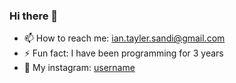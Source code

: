 ### Hi there 👋

- 📫 How to reach me: ian.tayler.sandi@gmail.com
- ⚡ Fun fact: I have been programming for 3 years
- 🤡 My instagram: [username](https://www.instagram.com/l__________username__________l/)
